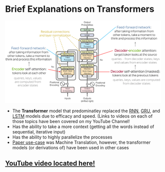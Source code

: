 # Brief Explanations on Transformers
![Transformer](Transformer.png)
- The __Transformer__ model that predominatley replaced the [RNN](https://www.youtube.com/watch?v=FBlPZJrJt9g), [GRU](https://www.youtube.com/watch?v=rdz0UqQz5Sw), and [LSTM](https://www.youtube.com/watch?v=rmxogwIjOhE) models due to efficacy and speed. (Links to videos on each of those topics have been covered on my YouTube Channel!
- Has the ability to take a more context (getting all the words instead of sequential, iterative input)
- Has the ability to highly parallelize the processes
- [Paper use-case](https://arxiv.org/abs/1706.03762) was Machine Translation, however, the transformer models (or derivations of) have been used in other cases

## [YouTube video located here!](https://youtu.be/X0tB-J8_TS4) 
